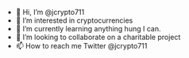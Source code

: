 - 👋 Hi, I’m @jcrypto711
- 👀 I’m interested in cryptocurrencies
- 🌱 I’m currently learning anything hung I can. 
- 💞️ I’m looking to collaborate on a charitable project 
- 📫 How to reach me Twitter @jcrypto711

<!---
jcrypto711/jcrypto711 is a ✨ special ✨ repository because its `README.md` (this file) appears on your GitHub profile.
You can click the Preview link to take a look at your changes.
--->
